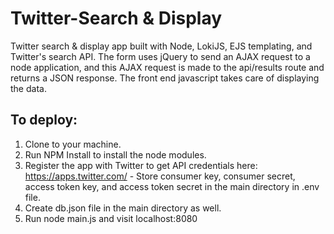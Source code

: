 # Twitter-Search & Display

Twitter search &amp; display app built with Node, LokiJS, EJS templating, and Twitter's search API. The form uses jQuery to send an AJAX request to a node application, and this AJAX request is made to the api/results route and returns a JSON response. The front end javascript takes care of displaying the data.

## To deploy:
1. Clone to your machine.
2. Run NPM Install to install the node modules.
3. Register the app with Twitter to get API credentials here: https://apps.twitter.com/ - Store consumer key, consumer secret, access token key, and access token secret in the main directory in .env file.
4. Create db.json file in the main directory as well.
4. Run node main.js and visit localhost:8080